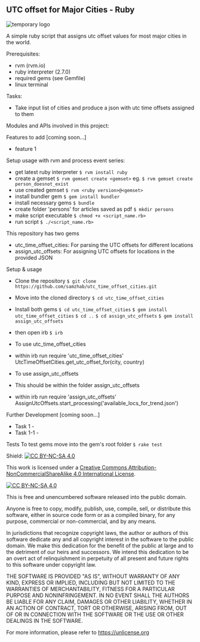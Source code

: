 ## UTC offset for Major Cities - Ruby

![temporary logo](https://bt-strike.s3-us-west-2.amazonaws.com/images/ruby.gif 'bt-strike temporary logo')

A simple ruby script that assigns utc offset values for most major cities in the world.

Prerequisites:

- rvm (rvm.io)
- ruby interpreter (2.7.0)
- required gems (see Gemfile)
- linux terminal

Tasks:

- Take input list of cities and produce a json with utc time offsets assigned to them<!-- * current state 1 -->
<!-- * current state 2  -->

Modules and APIs involved in this project:

<!-- * to fill later  -->

Features to add [coming soon...]

- feature 1

Setup usage with rvm and process event series:

- get latest ruby interpreter
  `$ rvm install ruby`
- create a gemset
  `$ rvm gemset create <gemset>`
  eg. `$ rvm gemset create person_doesnot_exist`
- use created gemset
  `$ rvm <ruby version>@<gemset>`
- install bundler gem
  `$ gem install bundler`
- install necessary gems
  `$ bundle`
- create folder 'persons' for articles saved as pdf
  `$ mkdir persons`
- make script executable
  `$ chmod +x <script_name.rb>`
- run script
  `$ ./<script_name.rb>`

This repository has two gems

- utc_time_offset_cities: For parsing the UTC offsets for different locations
- assign_utc_offsets: For assigning UTC offsets for locations in the provided JSON

Setup & usage

- Clone the repository
  `$ git clone https://github.com/samzhab/utc_time_offset_cities.git`
- Move into the cloned directory
  `$ cd utc_time_offset_cities`
- Install both gems
  `$ cd utc_time_offset_cities`
  `$ gem install utc_time_offset_cities`
  `$ cd ..`
  `$ cd assign_utc_offsets`
  `$ gem install assign_utc_offsets`
- then open irb
  `$ irb`

- To use utc_time_offset_cities
- within irb run
  require 'utc_time_offset_cities'
  UtcTimeOffsetCities.get_utc_offset_for(city, country)

- To use assign_utc_offsets
- This should be within the folder assign_utc_offsets
- within irb run
  require 'assign_utc_offsets'
  AssignUtcOffsets.start_processing('available_locs_for_trend.json')

Further Development [coming soon...]

- Task 1 -
- Task 1-1 -

Tests
To test gems
move into the gem's root folder
`$ rake test`

Shield: [![CC BY-NC-SA 4.0][cc-by-nc-sa-shield]][cc-by-nc-sa]

This work is licensed under a
[Creative Commons Attribution-NonCommercialShareAlike 4.0 International License][cc-by-nc-sa].

[![CC BY-NC-SA 4.0][cc-by-nc-sa-image]][cc-by-nc-sa]

[cc-by-nc-sa]: http://creativecommons.org/licenses/by-nc-sa/4.0/
[cc-by-nc-sa-image]: https://licensebuttons.net/l/by-nc-sa/4.0/88x31.png
[cc-by-nc-sa-shield]: https://img.shields.io/badge/License-CC%20BY--NC--SA%204.0-lightgrey.svg

This is free and unencumbered software released into the public domain.

Anyone is free to copy, modify, publish, use, compile, sell, or
distribute this software, either in source code form or as a compiled
binary, for any purpose, commercial or non-commercial, and by any
means.

In jurisdictions that recognize copyright laws, the author or authors
of this software dedicate any and all copyright interest in the
software to the public domain. We make this dedication for the benefit
of the public at large and to the detriment of our heirs and
successors. We intend this dedication to be an overt act of
relinquishment in perpetuity of all present and future rights to this
software under copyright law.

THE SOFTWARE IS PROVIDED "AS IS", WITHOUT WARRANTY OF ANY KIND,
EXPRESS OR IMPLIED, INCLUDING BUT NOT LIMITED TO THE WARRANTIES OF
MERCHANTABILITY, FITNESS FOR A PARTICULAR PURPOSE AND NONINFRINGEMENT.
IN NO EVENT SHALL THE AUTHORS BE LIABLE FOR ANY CLAIM, DAMAGES OR
OTHER LIABILITY, WHETHER IN AN ACTION OF CONTRACT, TORT OR OTHERWISE,
ARISING FROM, OUT OF OR IN CONNECTION WITH THE SOFTWARE OR THE USE OR
OTHER DEALINGS IN THE SOFTWARE.

For more information, please refer to <https://unlicense.org>

